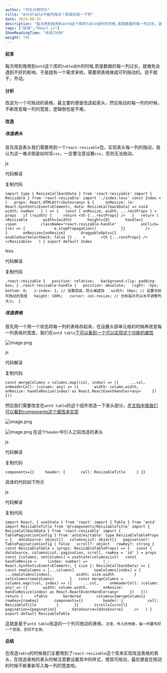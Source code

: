 ```yaml
---
author: "可乐只喝可乐"
title: "AntdTable不能列拖动？那我封装一下吧"
date: 2024-09-24
description: "每次用到我用到antd这个库的table组件的时候,若是数据的每一列过长，就难免会遇到不好的影响。于是就有一个需求来啦，需要把表格做成可列拖动的。说干就干，开动。分析改造为一个可拖"
tags: ["前端","React.js"]
ShowReadingTime: "阅读2分钟"
weight: 795
---
```

#### 前言

每次用到我用到`antd`这个库的`table组件`的时候,若是数据的每一列过长，就难免会遇到不好的影响。于是就有一个需求来啦，需要把表格做成可列拖动的。说干就干，开动。

#### 分析

改造为一个可拖动的表格，最主要的便是改造起表头，然后拖动的每一列的时候，不断改变每一列的宽度，逻辑倒也是不难。

#### 改造

##### 改造表头

首先改造表头我们需要用到一个`react-resizable`包，实现表头每一列的拖动，我认为这一难点倒是如何写`css`，一定要注意设置`css`，否则无法拖动。

js

 代码解读

复制代码

`import type { ResizeCallbackData } from 'react-resizable' import { Resizable } from 'react-resizable' import './index.less' const Index = (   props: React.HTMLAttributes<any> & {     onResize: (e: React.SyntheticEvent<Element>, data: ResizeCallbackData) => void     width: number   } ) => {   const { onResize, width, ...restProps } = props   if (!width) {     return <th {...restProps} />   }   return (     <Resizable       width={width}       height={0}       handle={         <span           className="react-resizable-handle"           onClick={(e) => {             e.stopPropagation()           }}         />       }       onResize={onResize}       draggableOpts={{ enableUserSelectHack: false }}     >       <th {...restProps} />     </Resizable>   ) } export default Index`

less

 代码解读

复制代码

`.react-resizable {   position: relative;   background-clip: padding-box; } .react-resizable-handle {   position: absolute;   right: -5px;   bottom: 0;   z-index: 1; // 设置层级，防止被遮挡   width: 10px; // 设置光标可拖动的宽度   height: 100%;   cursor: col-resize; // 光标指示可以水平调整列大小。 }`

##### 改造表格

首先用一个用一个状态将每一列的表格存起来，在设置头部单元格的时候再改变每一列表格的宽度，我们在`antd table`[下可以看到一个可以实现这个功能的属性](https://link.juejin.cn?target=https%3A%2F%2Fant-design.antgroup.com%2Fcomponents%2Ftable-cn%23column "https://ant-design.antgroup.com/components/table-cn#column")

![image.png](https://p9-xtjj-sign.byteimg.com/tos-cn-i-73owjymdk6/9fa68a3f15ed45e2a3a9c14b75dc0ac5~tplv-73owjymdk6-jj-mark-v1:0:0:0:0:5o6Y6YeR5oqA5pyv56S-5Yy6IEAg5Y-v5LmQ5Y-q5Zad5Y-v5LmQ:q75.awebp?rk3s=f64ab15b&x-expires=1727775409&x-signature=YO1i%2BgFpe6rYwbQlvjQC2kWY0iw%3D)

js

 代码解读

复制代码

 `const mergeColumns = columns.map((col, index) => ({     ...col,     onHeaderCell: (column: any) => ({       width: column.width,       onResize: handleResize(index) as React.ReactEventHandler<any>     })   }))`

然后我们需要改变在`antd table`的这个组件改造一下表头部分，[在文档中我我们可以看到components这个属性来实现](https://link.juejin.cn?target=https%3A%2F%2Fant-design.antgroup.com%2Fcomponents%2Ftable-cn%23table "https://ant-design.antgroup.com/components/table-cn#table")

![image.png](https://p9-xtjj-sign.byteimg.com/tos-cn-i-73owjymdk6/276f8a6f12e64e5e9fd5b7724c7445cc~tplv-73owjymdk6-jj-mark-v1:0:0:0:0:5o6Y6YeR5oqA5pyv56S-5Yy6IEAg5Y-v5LmQ5Y-q5Zad5Y-v5LmQ:q75.awebp?rk3s=f64ab15b&x-expires=1727775409&x-signature=EQek0jngxRy3Edeyhc5fSTRRSaw%3D)

![image.png](https://p9-xtjj-sign.byteimg.com/tos-cn-i-73owjymdk6/65be0be0f4204d9b888d5a9dc46e7c2c~tplv-73owjymdk6-jj-mark-v1:0:0:0:0:5o6Y6YeR5oqA5pyv56S-5Yy6IEAg5Y-v5LmQ5Y-q5Zad5Y-v5LmQ:q75.awebp?rk3s=f64ab15b&x-expires=1727775409&x-signature=1cAkLCBIMdrNRmKhou7oImk8CM4%3D) 在这个`header`中引入之前改造的表头

js

 代码解读

复制代码

`components={{     header: {       cell: ResizableTitle     } }}`

具体的代码如下所示

js

 代码解读

复制代码

`import React, { useState } from 'react' import { Table } from 'antd' import ResizableTitle from '@/components/ResizableTitle' import { ResizeCallbackData } from 'react-resizable' import { TablePaginationConfig } from 'antd/es/table' type ResizableTableProps = {   dataSource: object[]   columnsList: object[]   pagination?: TablePaginationConfig | false   scroll?: object   rowKey?: string } const ResizableTable = (props: ResizableTableProps) => {   const { dataSource, columnsList, pagination, scroll, rowKey = 'id' } = props   const [columns, setColumns] = useState(columnsList)   const handleResize =     (index: number) =>       (_: React.SyntheticEvent<Element>, { size }: ResizeCallbackData) => {         const newColumns = [...columns]         newColumns[index] = {           ...newColumns[index],           width: size.width         }         setColumns(newColumns)       }   const mergeColumns = columns.map((col, index) => ({     ...col,     onHeaderCell: (column: any) => ({       width: column.width,       onResize: handleResize(index) as React.ReactEventHandler<any>     })   }))   return (     <Table       bordered       columns={mergeColumns}       rowKey={rowKey}       components={{         header: {           cell: ResizableTitle         }       }}       scroll={scroll}       pagination={pagination}       dataSource={dataSource}     />   ) } export default ResizableTable`

这就是基于`antd table`改造的一个列可拖动的表格，`注意，传入的参数，每一列要写好一个宽度，否则不生效。`

#### 总结

在改造`table`的时候我们主要用到了`react-resizable`这个库来实现改造表格的表头，在改造表格的表头时候注意要设置其中的样式，使其可拖动，最后便是在拖动的时候不断重新写入每一列的宽度啦。